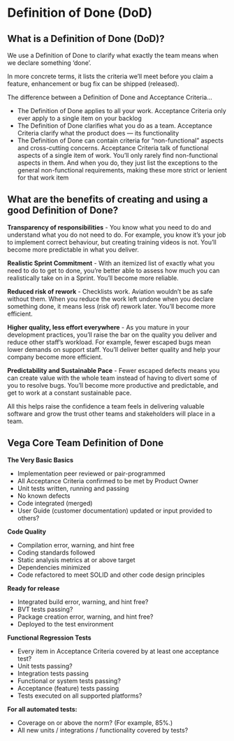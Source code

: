 # Definition of Done (DoD)

## What is a Definition of Done (DoD)?

We use a Definition of Done to clarify what exactly the team means when we declare something ‘done’.

In more concrete terms, it lists the criteria we’ll meet before you claim a feature, enhancement or bug fix can be shipped (released).

The difference between a Definition of Done and Acceptance Criteria...

- The Definition of Done applies to all your work. Acceptance Criteria only ever apply to a single item on your backlog
- The Definition of Done clarifies what you do as a team. Acceptance Criteria clarify what the product does — its functionality
- The Definition of Done can contain criteria for “non-functional” aspects and cross-cutting concerns. Acceptance Criteria talk of functional aspects of a single item of work. You’ll only rarely find non-functional aspects in them. And when you do, they just list the exceptions to the general non-functional requirements, making these more strict or lenient for that work item

## What are the benefits of creating and using a good Definition of Done?

**Transparency of responsibilities** - You know what you need to do and understand what you do not need to do. For example, you know it’s your job to implement correct behaviour, but creating training videos is not. You’ll become more predictable in what you deliver.

**Realistic Sprint Commitment** - With an itemized list of exactly what you need to do to get to done, you’re better able to assess how much you can realistically take on in a Sprint. You’ll become more reliable.

**Reduced risk of rework** - Checklists work. Aviation wouldn’t be as safe without them. When you reduce the work left undone when you declare something done, it means less (risk of) rework later. You’ll become more efficient.

**Higher quality, less effort everywhere** - As you mature in your development practices, you’ll raise the bar on the quality you deliver and reduce other staff’s workload. For example, fewer escaped bugs mean lower demands on support staff. You’ll deliver better quality and help your company become more efficient.

**Predictability and Sustainable Pace** - Fewer escaped defects means you can create value with the whole team instead of having to divert some of you to resolve bugs. You’ll become more productive and predictable, and get to work at a constant sustainable pace.

All this helps raise the confidence a team feels in delivering valuable software and grow the trust other teams and stakeholders will place in a team.


## Vega Core Team Definition of Done

**The Very Basic Basics**

- Implementation peer reviewed or pair-programmed
- All Acceptance Criteria confirmed to be met by Product Owner
- Unit tests written, running and passing
- No known defects
- Code integrated (merged)
- User Guide (customer documentation) updated or input provided to others?

**Code Quality**

- Compilation error, warning, and hint free
- Coding standards followed
- Static analysis metrics at or above target
- Dependencies minimized
- Code refactored to meet SOLID and other code design principles

**Ready for release**

- Integrated build error, warning, and hint free?
- BVT tests passing?
- Package creation error, warning, and hint free?
- Deployed to the test environment

**Functional Regression Tests**

- Every item in Acceptance Criteria covered by at least one acceptance test?
- Unit tests passing?
- Integration tests passing
- Functional or system tests passing?
- Acceptance (feature) tests passing
- Tests executed on all supported platforms?

**For all automated tests:**

- Coverage on or above the norm? (For example, 85%.)
- All new units / integrations / functionality covered by tests?
